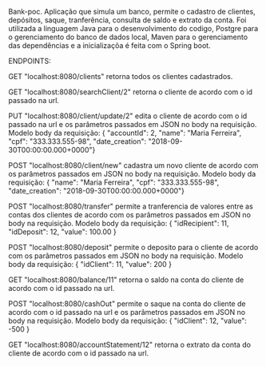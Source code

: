 Bank-poc. Aplicação que simula um banco, permite o cadastro de clientes, depósitos, saque, tranferência, consulta de saldo e extrato da conta. Foi 
utilizada a linguagem Java para o desenvolvimento do codigo, Postgre para o gerenciamento do banco de dados local, Maven para o gerenciamento das dependências e a inicializaçõa é feita com o Spring boot.

ENDPOINTS:

GET "localhost:8080/clients" retorna todos os clientes cadastrados.

GET "localhost:8080/searchClient/2" retorna o cliente de acordo com o id passado na url.

PUT "localhost:8080/client/update/2" edita o cliente de acordo com o id passado na url e os parâmetros passados em JSON no body na requisição.
Modelo body da requisição: { "accountId": 2, "name": "Maria Ferreira", "cpf": "333.333.555-98", "date_creation": "2018-09-30T00:00:00.000+0000"}

POST "localhost:8080/client/new" cadastra um novo cliente de acordo com os parâmetros passados em JSON no body na requisição.
Modelo body da requisição: { "name": "Maria Ferreira", "cpf": "333.333.555-98", "date_creation": "2018-09-30T00:00:00.000+0000"}

POST "localhost:8080/transfer" permite a tranferencia de valores entre as contas dos clientes de acordo com os parâmetros passados em JSON no body na requisição. Modelo body da requisição: { "idRecipient": 11, "idDeposit": 12, "value": 100.00 }

POST "localhost:8080/deposit" permite o deposito para o cliente de acordo com os parâmetros passados em JSON no body na requisição.
Modelo body da requisição: { "idClient": 11, "value": 200 }
 
GET "localhost:8080/balance/11" retorna o saldo na conta do cliente de acordo com o id passado na url.

POST "localhost:8080/cashOut" permite o saque na conta do cliente de acordo com o id passado na url e os parâmetros passados em JSON no body na requisição. Modelo body da requisição: { "idClient": 12, "value": -500 }

GET "localhost:8080/accountStatement/12" retorna o extrato da conta do cliente de acordo com o id passado na url.
